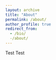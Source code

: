 ```yaml
---
layout: archive
title: "About"
permalink: /about/
author_profile: true
redirect_from:
  - /bio/
  -/about/
---
```

Test Test
